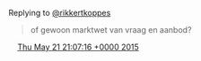 Replying to [@rikkertkoppes](https://twitter.com/rikkertkoppes/status/601420415781707776)

> of gewoon marktwet van vraag en aanbod?

<img src="../../media/tweet.ico" width="12" /> [Thu May 21 21:07:16 +0000 2015](https://twitter.com/DromerDenker/status/601494491539886080)